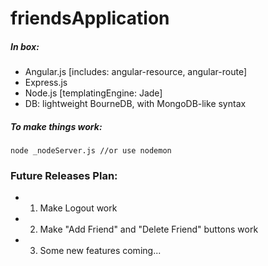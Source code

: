 friendsApplication
==================
##### In box:
 - Angular.js [includes: angular-resource, angular-route]
 - Express.js
 - Node.js [templatingEngine: Jade]
 - DB: lightweight BourneDB, with MongoDB-like syntax
 
##### To make things work:

    node _nodeServer.js //or use nodemon
    
### Future Releases Plan:

- 1. Make Logout work
- 2. Make "Add Friend" and "Delete Friend" buttons work
- 3. Some new features coming...
